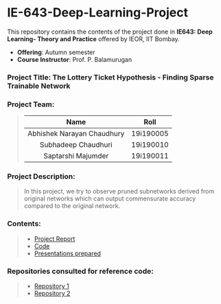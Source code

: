 # IE-643-Deep-Learning-Project
This repository contains the contents of the project done in **IE643: Deep Learning- Theory and Practice** offered by IEOR, IIT Bombay. 
- **Offering**: Autumn semester
- **Course Instructor**: Prof. P. Balamurugan

### Project Title: The Lottery Ticket Hypothesis - Finding Sparse Trainable Network
### Project Team:
> | Name | Roll |
> | :---:   | :-: | 
> | Abhishek Narayan Chaudhury  | 19i190005 | 
> | Subhadeep Chaudhuri | 19i190010 | 
> | Saptarshi Majumder      | 19i190011 |

### Project Description: 
> In this project, we try to observe pruned subnetworks derived from original networks which can output commensurate accuracy compared to the original network.  

### Contents:
> - [Project Report](https://github.com/SubhadeepC28/IE-643-Deep-Learning-Project/blob/main/Report/C3POs_IE643_Project_Report.pdf)
> - [Code]()
> - [Presentations prepared](https://github.com/SubhadeepC28/IE-643-Deep-Learning-Project/tree/main/Presentations)
### Repositories consulted for reference code:
> <ul>
>  <li><a href='https://github.com/ktkth5/lottery-ticket-hyopothesis'>Repository 1</a>
>  <li><a href='https://github.com/rahulvigneswaran/Lottery-Ticket-Hypothesis-in-Pytorch'>Repository 2</a> 
> </ul>
